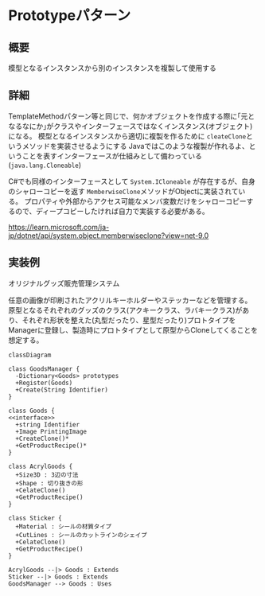 # Prototypeパターン

## 概要

模型となるインスタンスから別のインスタンスを複製して使用する

## 詳細

TemplateMethodパターン等と同じで、何かオブジェクトを作成する際に｢元となるなにか｣がクラスやインターフェースではなくインスタンス(オブジェクト)になる。
模型となるインスタンスから適切に複製を作るために `cleateClone`というメソッドを実装させるようにする
Javaではこのような複製が作れるよ、ということを表すインターフェースが仕組みとして備わっている(`java.lang.Cloneable`)

C#でも同様のインターフェースとして `System.ICloneable` が存在するが、自身のシャローコピーを返す `MemberwiseClone`メソッドがObjectに実装されている。
プロパティや外部からアクセス可能なメンバ変数だけをシャローコピーするので、ディープコピーしたければ自力で実装する必要がある。

https://learn.microsoft.com/ja-jp/dotnet/api/system.object.memberwiseclone?view=net-9.0


## 実装例

オリジナルグッズ販売管理システム

任意の画像が印刷されたアクリルキーホルダーやステッカーなどを管理する。
原型となるそれぞれのグッズのクラス(アクキークラス、ラバキークラス)があり、それぞれ形状を整えた(丸型だったり、星型だったり)プロトタイプをManagerに登録し、製造時にプロトタイプとして原型からCloneしてくることを想定する。

```mermaid
classDiagram

class GoodsManager {
  -Dictionary<Goods> prototypes
  +Register(Goods)
  +Create(String Identifier)
}

class Goods {
<<interface>>
  +string Identifier
  +Image PrintingImage
  +CreateClone()*
  +GetProductRecipe()*
}

class AcrylGoods {
  +Size3D : 3辺の寸法
  +Shape : 切り抜きの形
  +CelateClone()
  +GetProductRecipe()
}

class Sticker {
  +Material : シールの材質タイプ
  +CutLines : シールのカットラインのシェイプ
  +CelateClone()
  +GetProductRecipe()
}

AcrylGoods --|> Goods : Extends
Sticker --|> Goods : Extends
GoodsManager --> Goods : Uses
```
